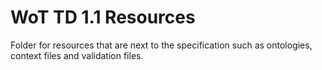 # WoT TD 1.1 Resources

Folder for resources that are next to the specification such as ontologies, context files and validation files.
